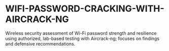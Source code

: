 # WIFI-PASSWORD-CRACKING-WITH-AIRCRACK-NG
Wireless security assessment of Wi-Fi password strength and resilience using authorized, lab-based testing with Aircrack-ng; focuses on findings and defensive recommendations.
